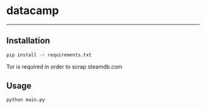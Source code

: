 # datacamp

---

## Installation

```bash
pip install -r requirements.txt
```

Tor is required in order to scrap steamdb.com 

## Usage

```bash
python main.py
```
